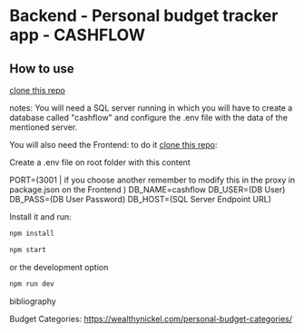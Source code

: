 # Backend - Personal budget tracker app - CASHFLOW

## How to use

[clone this repo](https://github.com/juanjparedez/challenge_backend.git)

notes: You will need a SQL server running in which you will have to create a database called "cashflow" and configure the .env file with the data of the mentioned server.

You will also need the Frontend:
to do it [clone this repo](https://github.com/juanjparedez/challenge_frontend.git):

Create a .env file on root folder with this content

PORT=(3001 | if you choose another remember to modify this in the proxy in package.json on the Frontend )
DB_NAME=cashflow
DB_USER=(DB User)
DB_PASS=(DB User Password)
DB_HOST=(SQL Server Endpoint URL)

Install it and run:

```sh
npm install
```

```sh
npm start
```

or the development option

```sh
npm run dev
```

bibliography

Budget Categories: https://wealthynickel.com/personal-budget-categories/
